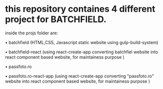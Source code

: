 # this repository containes 4 different project for BATCHFIELD.


inside the projs folder are:

• batchfield (HTML,CSS, Javascript static website using gulp-build-system)

• batchfield-react (using react-create-app converting batchfiel website into react component based website, for maintainess purpose )

• passfoto.ro

• passfoto.ro-react-app (using react-create-app converting "passfoto.ro" website into react component based website, for maintainess purpose )